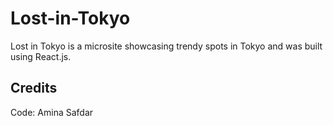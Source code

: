 # Lost-in-Tokyo
Lost in Tokyo is a microsite showcasing trendy spots in Tokyo and was built using React.js.

## Credits

Code: Amina Safdar
